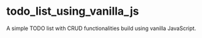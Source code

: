 # todo_list_using_vanilla_js
A simple TODO list with CRUD functionalities build using vanilla JavaScript.
